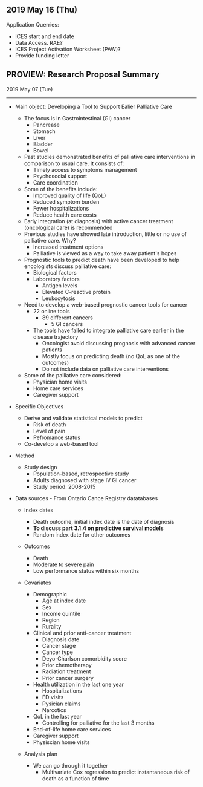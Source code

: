 
2019 May 16 (Thu)
----------------------------------------------------------------------

Application Querries:
* ICES start and end date
* Data Access. RAE?
* ICES Project Activation Worksheet (PAW)?
* Provide funding letter



PROVIEW: Research Proposal Summary
----------------------------------------------------------------------
2019 May 07 (Tue)

----------------------------------------------------------------------

* Main object: Developing a Tool to Support Ealier Palliative Care
	* The focus is in Gastrointestinal (GI) cancer 
		- Pancrease
		- Stomach
		- Liver
		- Bladder
		- Bowel
	* Past studies demonstrated benefits of palliative care interventions in comparison to usual care. It consists of:
		- Timely access to symptoms management
		- Psychosocial support
		- Care coordination
	* Some of the benefits include:
		- Improved quality of life (QoL)
		- Reduced symptom burden
		- Fewer hospitalizations
		- Reduce health care costs
	* Early integration (at diagnosis) with active cancer treatment (oncological care) is recommended
	* Previous studies have showed late introduction, little or no use of palliative care. Why?
		- Increased treatment options
		- Palliative is viewed as a way to take away patient's hopes
	* Prognostic tools to predict death have been developed to help encologists discuss palliative care:
		- Biological factors
		- Laboratory factors
			- Antigen levels
			- Elevated C-reactive protein
			- Leukocytosis
	* Need to develop a web-based prognostic cancer tools for cancer
		- 22 online tools
			- 89 different cancers
				- 5 GI cancers
		- The tools have failed to integrate palliative care earlier in the disease trajectory
			- Oncologist avoid discussing prognosis with advanced cancer patients
			- Mostly focus on predicting death (no QoL as one of the outcomes)
			- Do not include data on palliative care interventions
	* Some of the palliative care considered:
		- Physician home visits
		- Home care services
		- Caregiver support

* Specific Objectives
	- Derive and validate statistical models to predict
		- Risk of death
		- Level of pain
		- Pefromance status
	- Co-develop a web-based tool 

* Method
	* Study design
		- Population-based, retrospective study
		- Adults diagnosed with stage IV GI cancer
		- Study period: 2008-2015

* Data sources
		- From Ontario Cance Registry datatabases
	* Index dates
		- Death outcome, initial index date is the date of diagnosis
		- **To discuss part 3.1.4 on predictive survival models**
		- Random index date for other outcomes
	* Outcomes
		- Death
		- Moderate to severe pain
		- Low performance status within six months
	* Covariates
		- Demographic
			* Age at index date
			* Sex
			* Income quintile
			* Region
			* Rurality
		- Clinical and prior anti-cancer treatment
			* Diagnosis date
			* Cancer stage
			* Cancer type
			* Deyo-Charlson comorbidity score
			* Prior chemotherapy
			* Radiation treatment
			* Prior cancer surgery
		- Health utilization in the last one year
			* Hospitalizations
			* ED visits
			* Pysician claims
			* Narcotics
		- QoL in the last year
			- Controlling for palliative for the last 3 months
		- End-of-life home care services
		- Caregiver support 
		- Physiscian home visits

	* Analysis plan
		- We can go through it together
			- Multivariate Cox regression to predict instantaneous risk of death as a function of time

